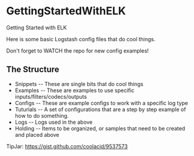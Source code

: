 GettingStartedWithELK
=====================

Getting Started with ELK

Here is some basic Logstash config files that do cool things. 

Don't forget to WATCH the repo for new config examples!

The Structure
-------------

- Snippets -- These are single bits that do cool things
- Examples -- These are examples to use specific inputs/filters/codecs/outputs
- Configs -- These are example configs to work with a specific log type
- Tuturials -- A set of configurations that are a step by step example of how to do something.
- Logs -- Logs used in the above
- Holding -- Items to be organized, or samples that need to be created and placed above



TipJar: https://gist.github.com/coolacid/9537573
